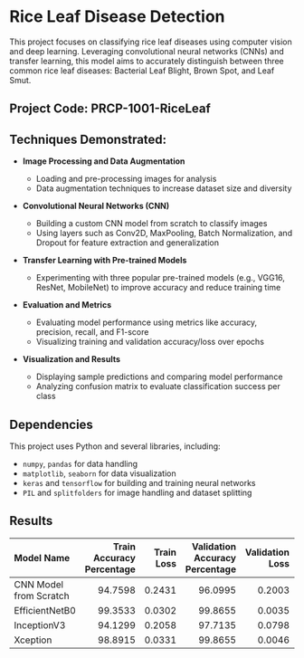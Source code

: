 # Rice Leaf Disease Detection

This project focuses on classifying rice leaf diseases using computer vision and deep learning. Leveraging convolutional neural networks (CNNs) and transfer learning, this model aims to accurately distinguish between three common rice leaf diseases: Bacterial Leaf Blight, Brown Spot, and Leaf Smut. 

## Project Code: PRCP-1001-RiceLeaf

## Techniques Demonstrated:

- **Image Processing and Data Augmentation**
  - Loading and pre-processing images for analysis
  - Data augmentation techniques to increase dataset size and diversity

- **Convolutional Neural Networks (CNN)**
  - Building a custom CNN model from scratch to classify images
  - Using layers such as Conv2D, MaxPooling, Batch Normalization, and Dropout for feature extraction and generalization
  
- **Transfer Learning with Pre-trained Models**
  - Experimenting with three popular pre-trained models (e.g., VGG16, ResNet, MobileNet) to improve accuracy and reduce training time

- **Evaluation and Metrics**
  - Evaluating model performance using metrics like accuracy, precision, recall, and F1-score
  - Visualizing training and validation accuracy/loss over epochs

- **Visualization and Results**
  - Displaying sample predictions and comparing model performance
  - Analyzing confusion matrix to evaluate classification success per class

## Dependencies

This project uses Python and several libraries, including:
- `numpy`, `pandas` for data handling
- `matplotlib`, `seaborn` for data visualization
- `keras` and `tensorflow` for building and training neural networks
- `PIL` and `splitfolders` for image handling and dataset splitting

## Results

| Model Name             |   Train Accuracy Percentage |   Train Loss |   Validation Accuracy Percentage |   Validation Loss |   Test Accuracy Percentage |   Test Loss |
|:-----------------------|----------------------------:|-------------:|---------------------------------:|------------------:|---------------------------:|------------:|
| CNN Model from Scratch |                     94.7598 |       0.2431 |                          96.0995 |            0.2003 |                    95.5063 |      0.2323 |
| EfficientNetB0         |                     99.3533 |       0.0302 |                          99.8655 |            0.0035 |                    99.9329 |      0.0007 |
| InceptionV3            |                     94.1299 |       0.2058 |                          97.7135 |            0.0798 |                    97.7135 |      0.0798 |
| Xception               |                     98.8915 |       0.0331 |                          99.8655 |            0.0046 |                    99.8658 |      0.0058 |
